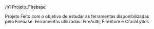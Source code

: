 /h1 Projeto_Firebase

Projeto Feito com o objetivo de estudar as ferramentas disponibilizadas pelo Firebase.
Ferramentas utilizadas: FireAuth, FireStore e CrashLytics

